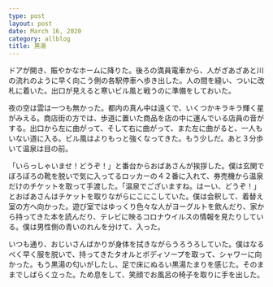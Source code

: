 ```yaml
---
type: post
layout: post
date: March 16, 2020
category: allblog
title: 黒湯
---
```

ドアが開き、賑やかなホームに降りた。後ろの満員電車から、人がざあざあと川の流れのように早く向こう側の各駅停車へ歩き出した。人の間を縫い、ついに改札に着いた。出口が見えると寒いビル風と戦うのに準備をしておいた。

夜の空は雲は一つも無かった。都内の真ん中は遠くで、いくつかキラキラ輝く星がみえる。商店街の方では、歩道に置いた商品を店の中に運んでいる店員の音がする。出口から左に曲がって、そして右に曲がって、また左に曲がると、一人もいない道に入る。ビル風はよりもっと強くなってきた。もう少しだ。あと３分歩いて温泉は目の前。

「いらっしゃいませ！どうぞ！」と番台からおばあさんが挨拶した。僕は玄関でぼろぼろの靴を脱いで気に入ってるロッカーの４２番に入れて、券売機から温泉だけのチケットを取って手渡した。「温泉でございますね。はーい、どうぞ！」とおばあさんはチケットを取りながらにこにこしていた。僕は会釈して、着替え室の方へ向かった。遊び室ではゆっくり色々な人がヨーグルトを飲んだり、家から持ってきた本を読んだり、テレビに映るコロナウイルスの情報を見たりしている。僕は男性側の青いのれんを分けて、入った。

いつも通り、おじいさんばかりが身体を拭きながらうろうろしていた。僕はなるべく早く服を脱いで、持ってきたタオルとボディソープを取って、シャワーに向かった。もう黒湯の匂いがしたし、足で床にぬるい黒湯たまりを感じた。そのままでしばらく立った。ため息をして、笑顔でお風呂の椅子を取りに手を出した。
